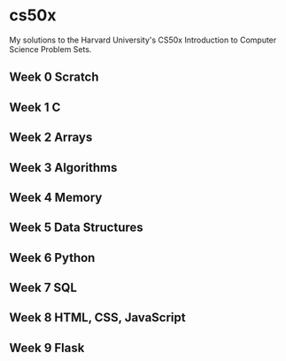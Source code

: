 # cs50x
My solutions to the Harvard University's CS50x Introduction to Computer Science Problem Sets.

## Week 0 **Scratch**

## Week 1 **C**

## Week 2 **Arrays**

## Week 3 **Algorithms**

## Week 4 **Memory**

## Week 5 **Data Structures**

## Week 6 **Python**

## Week 7 **SQL**

## Week 8 **HTML, CSS, JavaScript**

## Week 9 **Flask**
